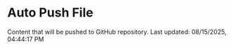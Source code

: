 # Auto Push File

Content that will be pushed to GitHub repository.
Last updated: 08/15/2025, 04:44:17 PM